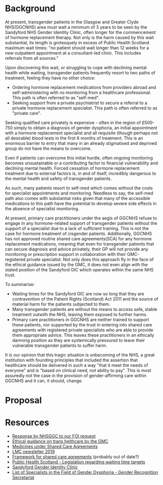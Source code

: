 # Background

At present, transgender patients in the Glasgow and Greater Clyde NHS(GGCNHS) area must wait a minimum of 3 years to be seen by the Sandyford NHS Gender Identity Clinic, often longer for the commencement of hormone replacement therapy. Not only is the harm caused by this wait substantial, its length is grotesquely in excess of Public Health Scotland maximum wait times: "no patient should wait longer than 12 weeks for a new outpatient appointment at a consultant-led clinic. This includes referrals from all sources."

Upon discovering this wait, or struggling to cope with declining mental health while waiting, transgender patients frequently resort to two paths of treatment, feeling they have no other choice:
- Ordering hormone replacement medications from providers abroad and self-administering with no monitoring from a healthcare professional. This path is often referred to as "self-med".
- Seeking support from a private psychiatrist to secure a referral to a private hormone replacement specialist. This path is often referred to as "private care".

Seeking qualified care privately is expensive - often in the region of £500-750 simply to obtain a diagnosis of gender dysphoria, an initial appointment with a hormone replacement specialist and all requisite (though perhaps not all desirable) blood tests in the first 6 months of treatment. This is an enormous barrier to entry that many in an already stigmatised and deprived group do not have the means to overcome. 

Even if patients can overcome this initial hurdle, often ongoing monitoring becomes unsustainable or a contributing factor to financial vulnerability and declining mental health. Forced cessation of hormone replacement treatment due to external factors is, in and of itself,  incredibly dangerous to the mental health and safety of transgender patients.

As such, many patients resort to self-med which comes without the costs for specialist appointments and monitoring. Needless to say, the self-med path also comes with substantial risks given that many of the accessible medications to this path have the potential to develop severe side effects in the absence of specialist monitoring.

At present, primary care practitioners under the aegis of GGCNHS refuse to engage in any hormone-related support of transgender patients without the support of a specialist due to a lack of sufficient training. This is not the case for hormone treatment of cisgender patients. Additionally, GGCNHS has not approved routine shared care agreements(SCA) for any hormone replacement medications, meaning that even for transgender patients that can secure diagnosis and advice privately, their GP will not provide any monitoring or prescription support in collaboration with their GMC-registered private specialist. Not only does this approach fly in the face of the ethical guidance issued by the GMC, it does not even align with the stated position of the Sandyford GIC which operates within the same NHS trust.

To summarise:
- Waiting times for the Sandyford GIC are now so long that they are contravention of the Patient Rights (Scotland) Act 2011 and the source of material harm for the patients subjected to them.
- Many transgender patients are without the means to access safe, stable treatment outwith the NHS, leaving them exposed to further harms.
- Primary care practitioners in GGCNHS are neither trained to support these patients, nor supported by the trust in entering into shared care agreements with registered private specialists who are able to provide them appropriate advice. This leaves these practitioners in an ethically damning position as they are systemically pressured to leave their vulnerable transgender patients to suffer harm.

It is our opinion that this tragic situation is unbecoming of the NHS, a great institution with founding principles that included the assertion that healthcare should be delivered in such a way "that it meet the needs of everyone" and is "based on clinical need, not ability to pay". This is most assuredly not the case in the provision of gender-affirming care within GGCNHS and it can, it should, change.

# Proposal



# Resources

- [Response by NHSGGC to our FOI request][FOI]
- [Ethical guidance on trans helthcare by the GMC][GMC]
- [Medicines under Shared Care Agreements][SCA]
- [LMC newsletter 2019][LMC-2019]
- [Framework for shared care agreements][SC-framework] (probably out of date?)
- [Public Health Scotland - Legislation regarding waiting time targets](https://www.isdscotland.org/Health-Topics/Waiting-Times/Inpatient-Day-Cases-and-Outpatients/)
- [Sandyford Gender Identity Clinic]((https://www.sandyford.scot/sexual-health-services/gender-identity-service/))
- [List of Specialists in the Field of Gender Dysphoria - Gender Recognition Secretariat](https://www.gov.uk/government/publications/gender-dysphoria-list-of-specialists-t493)

[GMC]: https://www.gmc-uk.org/ethical-guidance/ethical-hub/trans-healthcare
[SCA]: https://ggcmedicines.org.uk/shared-care-agreements/
[LMC-2019]: ./LMC-2019.pdf
[SC-framework]: ./SC-framework.pdf
[FOI]: ./FOI.pdf
